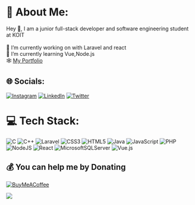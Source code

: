 # 💫 About Me:

Hey 👋, I am a junior full-stack developer and software engineering student at KOIT<br><br>🔭 I’m currently working on with Laravel and react <br>🌱 I’m currently learning Vue,Node.js<br>🕸️ <a href= "https://nahomdev.me" target="_blank" rel="noopener noreferrer">My Portfolio</a> <br>

## 🌐 Socials:

[![Instagram](https://img.shields.io/badge/Instagram-%23E4405F.svg?logo=Instagram&logoColor=white)](https://instagram.com/nahomrak) [![LinkedIn](https://img.shields.io/badge/LinkedIn-%230077B5.svg?logo=linkedin&logoColor=white)](https://linkedin.com/in/voidrak) [![Twitter](https://img.shields.io/badge/Twitter-%231DA1F2.svg?logo=Twitter&logoColor=white)](https://twitter.com/voidrak)

# 💻 Tech Stack:

![C](https://img.shields.io/badge/c-%2300599C.svg?style=for-the-badge&logo=c&logoColor=white) ![C++](https://img.shields.io/badge/c++-%2300599C.svg?style=for-the-badge&logo=c%2B%2B&logoColor=white) ![Laravel](https://img.shields.io/badge/laravel-%23E34F26.svg?style=for-the-badge&logo=laravel&logoColor=white) ![CSS3](https://img.shields.io/badge/css3-%231572B6.svg?style=for-the-badge&logo=css3&logoColor=white) ![HTML5](https://img.shields.io/badge/html5-%23E34F26.svg?style=for-the-badge&logo=html5&logoColor=white) ![Java](https://img.shields.io/badge/java-%23ED8B00.svg?style=for-the-badge&logo=java&logoColor=white) ![JavaScript](https://img.shields.io/badge/javascript-%23323330.svg?style=for-the-badge&logo=javascript&logoColor=%23F7DF1E) ![PHP](https://img.shields.io/badge/php-%23777BB4.svg?style=for-the-badge&logo=php&logoColor=white) ![NodeJS](https://img.shields.io/badge/node.js-6DA55F?style=for-the-badge&logo=node.js&logoColor=white) ![React](https://img.shields.io/badge/react-%2320232a.svg?style=for-the-badge&logo=react&logoColor=%2361DAFB) ![MicrosoftSQLServer](https://img.shields.io/badge/Microsoft%20SQL%20Sever-CC2927?style=for-the-badge&logo=microsoft%20sql%20server&logoColor=white) ![Vue.js](https://img.shields.io/badge/vue.js-%234FC08D.svg?style=for-the-badge&logo=vue.js&logoColor=white)


## 💰 You can help me by Donating

[![BuyMeACoffee](https://img.shields.io/badge/Buy%20Me%20a%20Coffee-ffdd00?style=for-the-badge&logo=buy-me-a-coffee&logoColor=black)](https://buymeacoffee.com/voidrak)

[![](https://visitcount.itsvg.in/api?id=voidrak&label=Profile%20Views&color=3&pretty=true)](https://visitcount.itsvg.in)

<!-- Proudly created with GPRM ( https://gprm.itsvg.in ) -->
